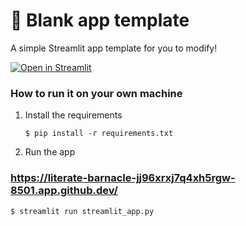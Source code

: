 # 🎈 Blank app template

A simple Streamlit app template for you to modify!

[![Open in Streamlit](https://static.streamlit.io/badges/streamlit_badge_black_white.svg)](https://blank-app-template.streamlit.app/)

### How to run it on your own machine

1. Install the requirements

   ```
   $ pip install -r requirements.txt
   ```

2. Run the app
###  https://literate-barnacle-jj96xrxj7q4xh5rgw-8501.app.github.dev/
   ```
   $ streamlit run streamlit_app.py
   ```
